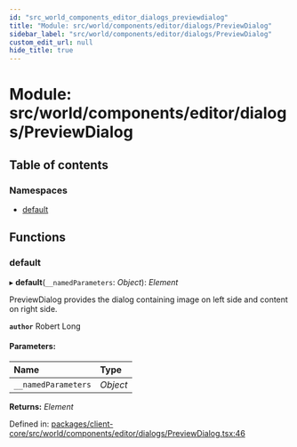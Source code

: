 ```yaml
---
id: "src_world_components_editor_dialogs_previewdialog"
title: "Module: src/world/components/editor/dialogs/PreviewDialog"
sidebar_label: "src/world/components/editor/dialogs/PreviewDialog"
custom_edit_url: null
hide_title: true
---
```


# Module: src/world/components/editor/dialogs/PreviewDialog

## Table of contents

### Namespaces

- [default](src_world_components_editor_dialogs_previewdialog.default.md)

## Functions

### default

▸ **default**(`__namedParameters`: *Object*): *Element*

PreviewDialog provides the dialog containing image on left side and content on right side.

**`author`** Robert Long

#### Parameters:

Name | Type |
:------ | :------ |
`__namedParameters` | *Object* |

**Returns:** *Element*

Defined in: [packages/client-core/src/world/components/editor/dialogs/PreviewDialog.tsx:46](https://github.com/xr3ngine/xr3ngine/blob/a16a45d7e/packages/client-core/src/world/components/editor/dialogs/PreviewDialog.tsx#L46)
